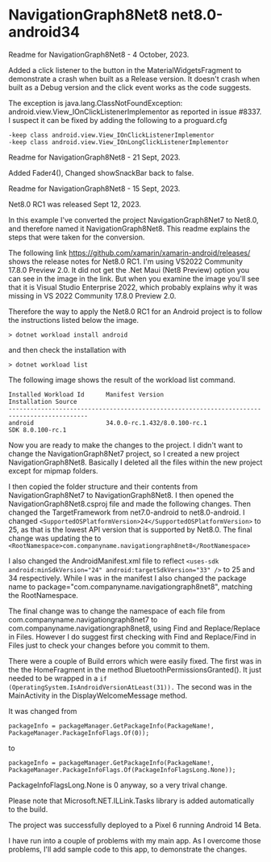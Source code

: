 ﻿# NavigationGraph8Net8 net8.0-android34

Readme for NavigationGraph8Net8 - 4 October, 2023.

Added a click listener to the button in the MaterialWidgetsFragment to demonstrate a crash when built as a Release version. It doesn't crash when built as a Debug version and the click event works as the code suggests.

The exception is java.lang.ClassNotFoundException: android.view.View_IOnClickListenerImplementor as reported in issue #8337. I suspect it can be fixed by adding the following to a proguard.cfg
```
-keep class android.view.View_IOnClickListenerImplementor
-keep class android.view.View_IOnLongClickListenerImplementor
```
Readme for NavigationGraph8Net8 - 21 Sept, 2023.

Added Fader4(),
Changed showSnackBar back to false.

Readme for NavigationGraph8Net8 - 15 Sept, 2023.

Net8.0 RC1 was released Sept 12, 2023.

In this example I've converted the project NavigationGraph8Net7 to Net8.0, and therefore named it NavigationGraph8Net8. This readme explains the steps that were taken for the conversion.

The following link https://github.com/xamarin/xamarin-android/releases/ shows the release notes for Net8.0 RC1. I'm using VS2022 Community 17.8.0 Preview 2.0. It did not get the .Net Maui (Net8 Preview) option you can see in the image in the link. But when you examine the image you'll see that it is Visual Studio Enterprise 2022, which probably explains why it was missing in VS 2022 Community 17.8.0 Preview 2.0.

Therefore the way to apply the Net8.0 RC1 for an Android project is to follow the instructions listed below the image.
```
> dotnet workload install android
```
and then check the installation with 
```
> dotnet workload list
```
The following image shows the result of the workload list command.
```
Installed Workload Id      Manifest Version                            Installation Source
--------------------------------------------------------------------------------------------
android                    34.0.0-rc.1.432/8.0.100-rc.1                SDK 8.0.100-rc.1
```
Now you are ready to make the changes to the project. I didn't want to change the NavigationGraph8Net7 project, so I created a new project NavigationGraph8Net8. Basically I deleted all the files within the new project except for  mipmap folders.

I then copied the folder structure and their contents from NavigationGraph8Net7 to NavigationGraph8Net8. I then opened the NavigationGraph8Net8.csproj file and made the following changes. Then changed the TargetFramework from net7.0-android to net8.0-android. I changed ```<SupportedOSPlatformVersion>24</SupportedOSPlatformVersion>``` to 25, as that is the lowest API version that is supported by Net8.0. The final change was updating the to ```<RootNamespace>com.companyname.navigationgraph8net8</RootNamespace>``` 

I also changed the AndroidManifest.xml file to reflect ```<uses-sdk android:minSdkVersion="24" android:targetSdkVersion="33" />``` to 25 and 34 respectively. While I was in the manifest I also changed the package name to package="com.companyname.navigationgraph8net8", matching the RootNamespace.

The final change was to change the namespace of each file from com.companyname.navigationgraph8net7 to com.companyname.navigationgraph8net8, using Find and Replace/Replace in Files. However I do suggest first checking with Find and Replace/Find in Files just to check your changes before you commit to them.

There were a couple of Build errors which were easily fixed. The first was in the the HomeFragment in the method BluetoothPermissionsGranted(). It just needed to be wrapped in a ```if (OperatingSystem.IsAndroidVersionAtLeast(31)).``` The second was in the MainActivity in the DisplayWelcomeMessage method.

It was changed from
```
packageInfo = packageManager.GetPackageInfo(PackageName!, PackageManager.PackageInfoFlags.Of(0));
```
to
```
packageInfo = packageManager.GetPackageInfo(PackageName!, PackageManager.PackageInfoFlags.Of(PackageInfoFlagsLong.None));
```

PackageInfoFlagsLong.None is 0 anyway, so a very trival change.

Please note that Microsoft.NET.ILLink.Tasks library is added automatically to the build.

The project was successfully deployed to a Pixel 6 running Android 14 Beta.

I have run into a couple of problems with my main app. As I overcome those problems, I'll add sample code to this app, to demonstrate the changes.
